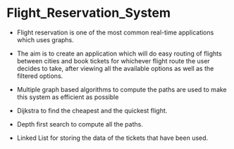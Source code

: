 # Flight_Reservation_System

* Flight reservation is one of the most common real-time applications which uses graphs.

* The aim is to create an application which will do easy routing of flights between cities and book tickets for whichever flight route the user decides to take, after viewing all    the available options as well as the filtered options.

* Multiple graph based algorithms to compute the paths are used to make this system as efficient as possible

* Dijkstra to find the cheapest and the quickest flight.

* Depth first search to compute all the paths.

* Linked List for storing the data of the tickets that have been used.


